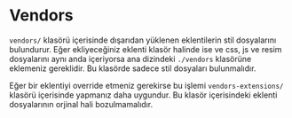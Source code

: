 # Vendors

`vendors/` klasörü içerisinde dışarıdan yüklenen eklentilerin stil dosyalarını bulundurur. Eğer ekliyeceğiniz eklenti klasör halinde ise ve css, js ve resim dosyalarını aynı anda içeriyorsa ana dizindeki `./vendors` klasörüne eklemeniz gereklidir. Bu klasörde sadece stil dosyaları bulunmalıdır.

Eğer bir eklentiyi override etmeniz gerekirse bu işlemi `vendors-extensions/` klasörü içerisinde yapmanız daha uygundur. Bu klasör içerisindeki eklenti dosyalarının orjinal hali bozulmamalıdır.
